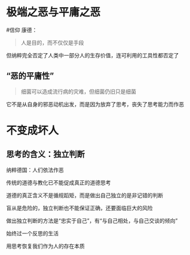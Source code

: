# 极端之恶与平庸之恶
#信仰
康德：
> 人是目的，而不仅仅是手段

但纳粹完全否定了人类中一部分人的生存价值，连可利用的工具性都否定了

## “恶的平庸性”

> 细菌可以造成流行病的灾难，但细菌仍旧只是细菌

它不是从自身的邪恶动机出发，而是因为放弃了思考，丧失了思考能力而作恶

# 不变成坏人

## 思考的含义：独立判断

纳粹德国：人们依法作恶

传统的道德与教化已不能促成真正的道德思考

道德的真正含义不是循规蹈矩，而是做出自己独立的是非记错的判断

盲从是危险的，独立判断也不能保证正确，还要面临巨大的风险

做出独立判断的方法是“忠实于自己”，有“与自己相处，与自己交谈的倾向”

始终过一个反思的生活

用思考恢复我们作为人的存在本质

